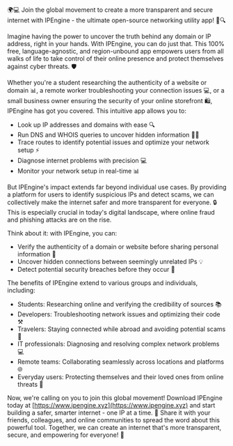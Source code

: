 🌍💻 Join the global movement to create a more transparent and secure internet with IPEngine - the ultimate open-source networking utility app! 📡🔍

Imagine having the power to uncover the truth behind any domain or IP address, right in your hands. With IPEngine, you can do just that. This 100% free, language-agnostic, and region-unbound app empowers users from all walks of life to take control of their online presence and protect themselves against cyber threats. 🛡️

Whether you're a student researching the authenticity of a website or domain 📊, a remote worker troubleshooting your connection issues 💻, or a small business owner ensuring the security of your online storefront 🛍️, IPEngine has got you covered. This intuitive app allows you to:

* Look up IP addresses and domains with ease 🔍
* Run DNS and WHOIS queries to uncover hidden information 🕵️‍♀️
* Trace routes to identify potential issues and optimize your network setup ⚡️
* Diagnose internet problems with precision 💻
* Monitor your network setup in real-time 📊

But IPEngine's impact extends far beyond individual use cases. By providing a platform for users to identify suspicious IPs and detect scams, we can collectively make the internet safer and more transparent for everyone. 🔒 This is especially crucial in today's digital landscape, where online fraud and phishing attacks are on the rise.

Think about it: with IPEngine, you can:

* Verify the authenticity of a domain or website before sharing personal information 📨
* Uncover hidden connections between seemingly unrelated IPs 💡
* Detect potential security breaches before they occur 🔴

The benefits of IPEngine extend to various groups and individuals, including:

* Students: Researching online and verifying the credibility of sources 📚
* Developers: Troubleshooting network issues and optimizing their code ⚒️
* Travelers: Staying connected while abroad and avoiding potential scams 🛬
* IT professionals: Diagnosing and resolving complex network problems 💻
* Remote teams: Collaborating seamlessly across locations and platforms 🌐
* Everyday users: Protecting themselves and their loved ones from online threats 🤝

Now, we're calling on you to join this global movement! Download IPEngine today at [https://www.ipengine.xyz](https://www.ipengine.xyz) and start building a safer, smarter internet - one IP at a time. 🔗 Share it with your friends, colleagues, and online communities to spread the word about this powerful tool. Together, we can create an internet that's more transparent, secure, and empowering for everyone! 🌈